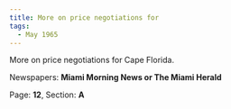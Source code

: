 ```yaml
---  
title: More on price negotiations for  
tags:  
  - May 1965  
---  
```

  
More on price negotiations for Cape Florida.  
  
Newspapers: **Miami Morning News or The Miami Herald**  
  
Page: **12**, Section: **A** 
